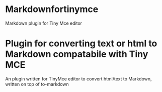 # Markdownfortinymce
Markdown plugin for Tiny Mce editor

Plugin for converting text or html to Markdown compatabile with Tiny MCE 
==

An plugin written for TinyMce editor to convert html/text to Markdown, written on top of to-markdown 
